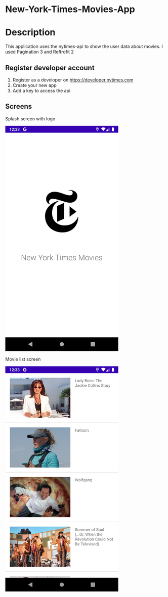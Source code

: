 # New-York-Times-Movies-App
# Description
This application uses the nytimes-api to show the user data about movies.
I used Pagination 3 and Reftrofit 2

## Register developer account

1. Register as a developer on https://developer.nytimes.com
2. Create your new app
3. Add a key to access the api

## Screens
Splash screen with logo

![Splash screen with logo](https://github.com/AlexRyzhickov/New-York-Times-Movies-App/blob/main/screenshots/Screenshot_1624883581.png)

Movie list screen

![Movie list screen](https://github.com/AlexRyzhickov/New-York-Times-Movies-App/blob/main/screenshots/Screenshot_1624883584.png)

